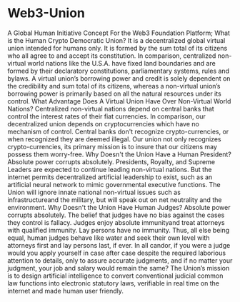 # Web3-Union
A Global Human Initiative Concept For the Web3 Foundation Platform;
What is the Human Crypto Democratic Union?
It is a decentralized global virtual union intended for humans only. It is formed by the sum total of its citizens who all agree to and accept its constitution. In comparison, centralized non-virtual world nations like the U.S.A. have fixed land boundaries and are formed by their declaratory constitutions, parliamentary systems, rules and bylaws. A virtual union’s borrowing power and credit is solely dependent on the credibility and sum total of its citizens, whereas a non-virtual union’s borrowing power is primarily based on all the natural resources under its control.
What Advantage Does A Virtual Union Have Over Non-Virtual World Nations?
Centralized non-virtual nations depend on central banks that control the interest rates of their fiat currencies. In comparison, our decentralized union depends on cryptocurrencies which have no mechanism of control. Central banks don't recognize crypto-currencies, or when recognized they are deemed illegal. Our union not only recognizes crypto-currencies, its primary mission is to insure that our citizens may possess them worry-free.
Why Doesn't the Union Have a Human President?
Absolute power corrupts absolutely. Presidents, Royalty, and Supreme Leaders are expected to continue leading non-virtual nations. But the internet permits decentralized artificial leadership to exist, such as an artificial neural network to mimic governmental executive functions. The Union will ignore innate national non-virtual issues such as infrastructureand the military, but will speak out on net neutrality and the environment.
Why Doesn't the Union Have Human Judges?
Absolute power corrupts absolutely. The belief that judges have no bias against the cases they control is fallacy. Judges enjoy absolute immunityand treat attorneys with qualified immunity. Lay persons have no immunity. Thus, all else being equal, human judges behave like water and seek their own level with attorneys first and lay persons last, if ever. In all candor, if you were a judge would you apply yourself in case after case despite the required laborious attention to details, only to assure accurate judgments, and if no matter your judgment, your job and salary would remain the same? The Union’s mission is to design artificial intelligence to convert conventional judicial common law functions into electronic statutory laws, verifiable in real time on the internet and made human user friendly.
